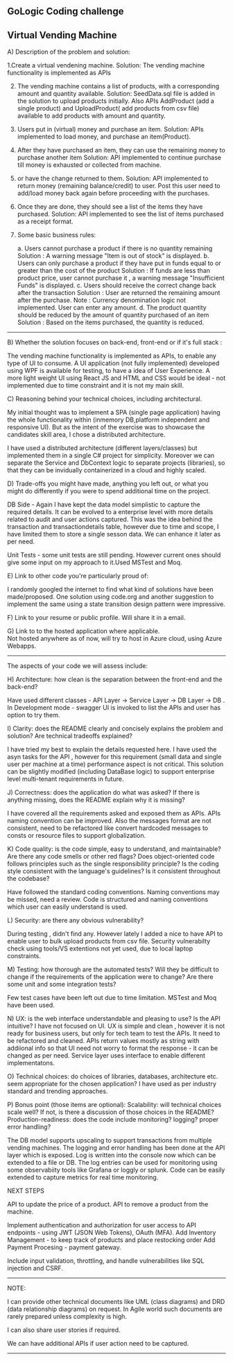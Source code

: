 GoLogic Coding challenge
------------------------

Virtual Vending Machine
-----------------------

A) Description of the problem and solution:

1.Create a virtual vendening machine.
Solution: The vending machine functionality is implemented as APIs

2. The vending machine contains a list of products, with a corresponding amount and quantity available.
Solution: SeedData.sql file is added in the solution to upload products initially.
	  Also APIs AddProduct (add a single product) and UploadProduct( add products from csv file) 
           available to add products with amount and quantity.
          

3. Users put in (virtual) money and purchase an item.
Solution: APIs implemented to load money, and purchase an item(Product). 

4. After they have purchased an item, they can use the remaining money to purchase another item
Solution: API implemented to continue purchase till money is exhausted or collected from machine. 

5. or have the change returned to them.
Solution: API implemented to return money (remaining balance/credit) to user. Post this user need to add/load money back again
          before proceeding with the purchases.

6. Once they are done, they should see a list of the items they have purchased.
Solution: API implemented to see the list of items purchased as a receipt format.

7. Some basic business rules:

	a. Users cannot purchase a product if there is no quantity remaining
	Solution : A warning message "Item is out of stock" is displayed.
	b. Users can only purchase a product if they have put in funds equal to or greater than the cost of the product
	Solution : If funds are less than product price, user cannot purchase it , a warning message "Insufficient Funds" is displayed.
	c. Users should receive the correct change back after the transaction
	Solution : User are returned the remaining amount after the purchase. 
	   Note  : Currency denomination logic not implemented. User can enter any amount. 
	d. The product quantity should be reduced by the amount of quantity purchased of an item
	Solution : Based on the items purchased, the quantity is reduced.

-----------------------------------------------------------------------------------------------------------------------------------------
B) Whether the solution focuses on back-end, front-end or if it's full stack : 

   The vending machine functionality is implemented as APIs, to enable any type of UI to consume.
   A UI application (not fully implemented) developed using WPF is available for testing, to have a idea of User Experience.
   A more light weight UI using React JS and HTML and CSS would be ideal - not implemented due to time constraint and it is not my main skill.

C) Reasoning behind your technical choices, including architectural.

   My initial thought was to implement a SPA (single page application) having the whole functionality within (inmemory DB,platform independent and responsive UI). 
   But as the intent of the exercise was to showcase the candidates skill area, I chose a distributed architecture. 
	  
   I have used a distributed architecture (different layers/classes) but implemented them in a single C# project for simplicity. 
   Moreover we can separate the Service and DbContext logic to separate projects (libraries),
   so that they can be invidually containerized in a cloud and highly scaled.

D) Trade-offs you might have made, anything you left out, or what you might do differently if you were to spend additional time on the project.
   
   DB Side - Again I have kept the data model simplistic to capture the required details. It can be evolved to a enterprise level with more details
             related to audit and user actions captured. This was the idea behind the transaction and transactiondetails table,
             however due to time and scope, I have limited them to store a single sesson data. We can enhance it later as per need.

  Unit Tests - some unit tests are still pending. However current ones should give some input on my approach to it.Used MSTest and Moq.


E) Link to other code you're particularly proud of:
   
   I randomly googled the internet to find what kind of solutions have been made/proposed. One solution using code.org and another suggestion 
   to implement the same using a state transition design pattern were impressive.    

F) Link to your resume or public profile.
   Will share it in a email. 

G) Link to to the hosted application where applicable.  
   Not hosted anywhere as of now, will try to host in Azure cloud, using Azure Webapps.
  
-----------------------------------------------------------------------------------------------------------------------------------------------

The aspects of your code we will assess include:

H) Architecture: how clean is the separation between the front-end and the back-end?

   Have used different classes - API Layer -> Service Layer -> DB Layer -> DB .
   In Development mode - swagger UI is invoked to list the APIs and user has option to try them.

I) Clarity: does the README clearly and concisely explains the problem and solution? Are technical tradeoffs explained?
    
   I have tried my best to explain the details requested here. 
   I have used the asyn tasks for the API , however for this requirement (small data and single user per machine at a time) 
   performance aspect is not critical. This solution can be slightly modified (including DataBase logic) to support
   enterprise level multi-tenant requirements in future.

J) Correctness: does the application do what was asked? If there is anything missing, does the README explain why it is missing?

   I have covered all the requirements asked and exposed them as APIs. 
   APIs naming convention can be improved. Also the messages format are not consistent, need to be refactored like convert hardcoded messages 
   to consts or resource files to support globalization.

K) Code quality: is the code simple, easy to understand, and maintainable? Are there any code smells or other red flags? 
   Does object-oriented code follows principles such as the single responsibility principle? 
   Is the coding style consistent with the language's guidelines? Is it consistent throughout the codebase?

   Have followed the standard coding conventions. Naming conventions may be missed, need a review.
   Code is structured and naming conventions which user can easily understand is used.

L) Security: are there any obvious vulnerability?

   During testing , didn't find any. However lately I added a nice to have API to enable user to bulk upload 
   products from csv file. Security vulnerabilty check using tools/VS extentions not yet used, due to local laptop constraints. 

M) Testing: how thorough are the automated tests? Will they be difficult to change if the requirements 
of the application were to change? Are there some unit and some integration tests?

   Few test cases have been left out due to time limitation. MSTest and Moq have been used.

N) UX: is the web interface understandable and pleasing to use? Is the API intuitive?
   I have not focused on UI. UX is simple and clean , however it is not ready for business users, but only for tech team to test the APIs.
   It need to be refactored and cleaned.
   APIs return values mostly as string with addiional info so that UI need not worry to format the response - it can be changed as per need.
   Service layer uses interface to enable different implementatons. 

O) Technical choices: do choices of libraries, databases, architecture etc. seem appropriate for the chosen application?
   I have used as per industry standard and trending approaches.

P) Bonus point (those items are optional):
   Scalability: will technical choices scale well? If not, is there a discussion of those choices in the README?
   Production-readiness: does the code include monitoring? logging? proper error handling?

   The DB model supports upscaling to support transactions from multiple vending machines.
   The logging and error handling has been done at the API layer which is exposed. 
   Log is written into the console now which can be extended to a file or DB.
   The log entries can be used for monitoring using some observabiity tools like Grafana or loggly or splunk.
   Code can be easily extended to capture metrics for real time monitoring.

 NEXT STEPS

  API to update the price of a product.
  API to remove a product from the machine.
 
  Implement authentication and authorization for user access to API endpoints - using JWT (JSON Web Tokens), OAuth (MFA).
  Add Inventory Management - to keep track of products and place restocking order
  Add Payment Procesing - payment gateway.
  
  Include input validation, throttling, and handle vulnerabilities like SQL injection and CSRF.

--------------------------------------------------------------------------------------------------------------
NOTE:

I can provide other technical documents like UML (class diagrams) and DRD (data relationship diagrams)
on request. In Agile world such documents are rarely prepared unless complexity is high.

I can also share user stories if required.

We can have additional APIs if user action need to be captured.
   
-------------------------------------------------------------------------------------------------------------

  

